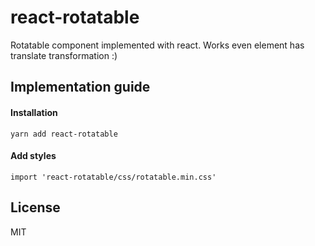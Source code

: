 react-rotatable
=========================

Rotatable component implemented with react. Works even element has translate transformation :)

## Implementation guide

#### Installation

`yarn add react-rotatable`

#### Add styles

`import 'react-rotatable/css/rotatable.min.css'`

## License

MIT
